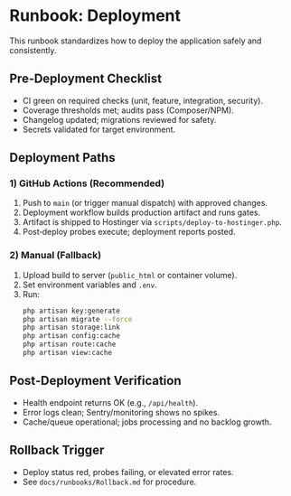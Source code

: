 # Runbook: Deployment

This runbook standardizes how to deploy the application safely and consistently.

## Pre‑Deployment Checklist
- CI green on required checks (unit, feature, integration, security).
- Coverage thresholds met; audits pass (Composer/NPM).
- Changelog updated; migrations reviewed for safety.
- Secrets validated for target environment.

## Deployment Paths
### 1) GitHub Actions (Recommended)
1. Push to `main` (or trigger manual dispatch) with approved changes.
2. Deployment workflow builds production artifact and runs gates.
3. Artifact is shipped to Hostinger via `scripts/deploy-to-hostinger.php`.
4. Post‑deploy probes execute; deployment reports posted.

### 2) Manual (Fallback)
1. Upload build to server (`public_html` or container volume).
2. Set environment variables and `.env`.
3. Run:
   ```bash
   php artisan key:generate
   php artisan migrate --force
   php artisan storage:link
   php artisan config:cache
   php artisan route:cache
   php artisan view:cache
   ```

## Post‑Deployment Verification
- Health endpoint returns OK (e.g., `/api/health`).
- Error logs clean; Sentry/monitoring shows no spikes.
- Cache/queue operational; jobs processing and no backlog growth.

## Rollback Trigger
- Deploy status red, probes failing, or elevated error rates.
- See `docs/runbooks/Rollback.md` for procedure.